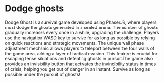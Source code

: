 # Dodge ghosts
Dodge Ghost is a survival game developed using PhaserJS, where players must dodge the ghosts generated in a sealed arena. The number of ghosts gradually increases every once in a while, upgrading the challenge. Players use the navigation WASD key to survive for as long as possible by relying on quick reactions and strategic movements.
The unique wall phase adjustment mechanic allows players to teleport between the four walls of the game area, adding a layer of tactical evasion. This feature is crucial for escaping tense situations and defeating ghosts in pursuit.The game also provides an invisibility button that activates the invincibility status in times of crisis, helping you get out of danger in an instant.
Survive as long as possible under the pursuit of ghosts!
